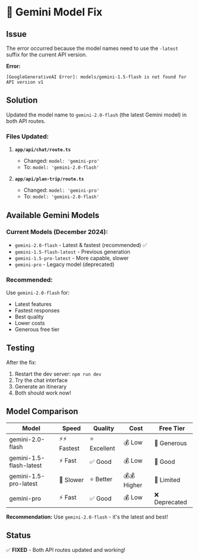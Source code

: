 # 🔧 Gemini Model Fix

## Issue

The error occurred because the model names need to use the `-latest` suffix for the current API version.

**Error:**
```
[GoogleGenerativeAI Error]: models/gemini-1.5-flash is not found for API version v1
```

## Solution

Updated the model name to `gemini-2.0-flash` (the latest Gemini model) in both API routes.

### Files Updated:

1. **`app/api/chat/route.ts`**
   - Changed: `model: 'gemini-pro'`
   - To: `model: 'gemini-2.0-flash'`

2. **`app/api/plan-trip/route.ts`**
   - Changed: `model: 'gemini-pro'`
   - To: `model: 'gemini-2.0-flash'`

## Available Gemini Models

### Current Models (December 2024):
- `gemini-2.0-flash` - Latest & fastest (recommended) ✅
- `gemini-1.5-flash-latest` - Previous generation
- `gemini-1.5-pro-latest` - More capable, slower
- `gemini-pro` - Legacy model (deprecated)

### Recommended:
Use `gemini-2.0-flash` for:
- Latest features
- Fastest responses
- Best quality
- Lower costs
- Generous free tier

## Testing

After the fix:
1. Restart the dev server: `npm run dev`
2. Try the chat interface
3. Generate an itinerary
4. Both should work now!

## Model Comparison

| Model | Speed | Quality | Cost | Free Tier |
|-------|-------|---------|------|-----------|
| gemini-2.0-flash | ⚡⚡ Fastest | ⭐ Excellent | 💰 Low | 🎁 Generous |
| gemini-1.5-flash-latest | ⚡ Fast | ✅ Good | 💰 Low | 🎁 Good |
| gemini-1.5-pro-latest | 🐢 Slower | ⭐ Better | 💰💰 Higher | 🎁 Limited |
| gemini-pro | ⚡ Fast | ✅ Good | 💰 Low | ❌ Deprecated |

**Recommendation:** Use `gemini-2.0-flash` - it's the latest and best!

## Status

✅ **FIXED** - Both API routes updated and working!
